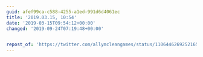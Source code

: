```yaml
---
guid: afef99ca-c588-4255-a1ed-991d6d4061ec
title: '2019.03.15, 10:54'
date: '2019-03-15T09:54:12+00:00'
changed: '2019-09-24T07:19:48+00:00'


repost_of: 'https://twitter.com/allymcleangames/status/1106446269252165632?s=19'
---
```



